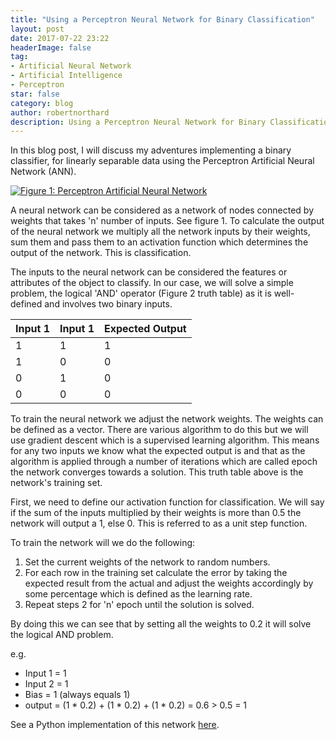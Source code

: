 ```yaml
---
title: "Using a Perceptron Neural Network for Binary Classification"
layout: post
date: 2017-07-22 23:22
headerImage: false
tag:
- Artificial Neural Network
- Artificial Intelligence
- Perceptron
star: false
category: blog
author: robertnorthard
description: Using a Perceptron Neural Network for Binary Classification
---
```


In this blog post, I will discuss my adventures implementing a binary classifier, for linearly separable data using the Perceptron Artificial Neural Network (ANN).

[![Figure 1: Perceptron Artificial Neural Network](https://robertnorthard.com/assets/images/2017-07-22-perceptron-neural-network.png "Perceptron Artificial Neural Network")](https://robertnorthard.com/assets/images/2017-07-22-perceptron-neural-network.png "Perceptron Artificial Neural Network")

A neural network can be considered as a network of nodes connected by weights that takes 'n' number of inputs. See figure 1. To calculate the output of the neural network we multiply all the network inputs by their weights, sum them and pass them to an activation function which determines the output of the network. This is classification.

The inputs to the neural network can be considered the features or attributes of the object to classify. In our case, we will solve a simple problem, the logical 'AND' operator (Figure 2 truth table) as it is well-defined and involves two binary inputs.

|Input 1| Input 1| Expected Output |
|-------|--------|---------|
| 1 | 1 | 1 |
| 1 | 0 | 0 |
| 0 | 1 | 0 |
| 0 | 0 | 0 |

To train the neural network we adjust the network weights. The weights can be defined as a vector. There are various algorithm to do this but we will use gradient descent which is a supervised learning algorithm. This means for any two inputs we know what the expected output is and that as the algorithm is applied through a number of iterations which are called epoch the network converges towards a solution. This truth table above is the network's training set.

First, we need to define our activation function for classification. We will say if the sum of the inputs multiplied by their weights is more than 0.5 the network will output a 1, else 0. This is referred to as a unit step function.

To train the network will we do the following:

1. Set the current weights of the network to random numbers.
2. For each row in the training set calculate the error by taking the expected result from the actual and adjust the weights accordingly by some percentage which is defined as the learning rate.
3. Repeat steps 2 for 'n' epoch until the solution is solved.

By doing this we can see that by setting all the weights to 0.2 it will solve the logical AND problem.

e.g.
* Input 1 = 1
* Input 2 = 1
* Bias = 1 (always equals 1)
* output = (1 * 0.2) + (1 * 0.2) + (1 * 0.2) = 0.6 > 0.5 = 1

See a Python implementation of this network [here](https://github.com/RobertNorthard/perceptron-artificial-neural-network "Python implementation of Perceptron ANN").